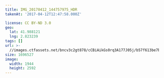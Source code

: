 ```yaml
---
title: IMG_20170412_144757975_HDR
takenAt: '2017-04-12T12:47:58.000Z'

license: CC BY-ND 3.0
geo:
  lat: 41.988121
  lng: 2.823239
tags: []
url: >-
  //images.ctfassets.net/bncv3c2gt878/cCBiAikGs0rq3A177J05j/b57f613be7b028c2a2881eafc03ba519/img_20170412_144757975_hdr_33293617053_o
size: 1696527
image:
  width: 1944
  height: 2592
---
```

